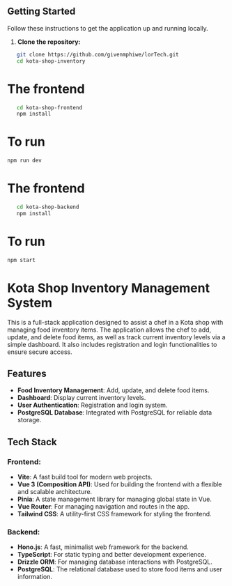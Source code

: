 ## Getting Started

Follow these instructions to get the application up and running locally.

1. **Clone the repository:**
```bash
   git clone https://github.com/givenmphiwe/lorTech.git
   cd kota-shop-inventory
```

# The frontend
```bash
   cd kota-shop-frontend
   npm install
```
# To run
```bash
npm run dev
```

# The frontend
```bash
   cd kota-shop-backend
   npm install
```
# To run 
```bash
npm start
```



# Kota Shop Inventory Management System

This is a full-stack application designed to assist a chef in a Kota shop with managing food inventory items. The application allows the chef to add, update, and delete food items, as well as track current inventory levels via a simple dashboard. It also includes registration and login functionalities to ensure secure access.

## Features

- **Food Inventory Management**: Add, update, and delete food items.
- **Dashboard**: Display current inventory levels.
- **User Authentication**: Registration and login system.
- **PostgreSQL Database**: Integrated with PostgreSQL for reliable data storage.

## Tech Stack

### Frontend:
- **Vite**: A fast build tool for modern web projects.
- **Vue 3 (Composition API)**: Used for building the frontend with a flexible and scalable architecture.
- **Pinia**: A state management library for managing global state in Vue.
- **Vue Router**: For managing navigation and routes in the app.
- **Tailwind CSS**: A utility-first CSS framework for styling the frontend.

### Backend:
- **Hono.js**: A fast, minimalist web framework for the backend.
- **TypeScript**: For static typing and better development experience.
- **Drizzle ORM**: For managing database interactions with PostgreSQL.
- **PostgreSQL**: The relational database used to store food items and user information.



